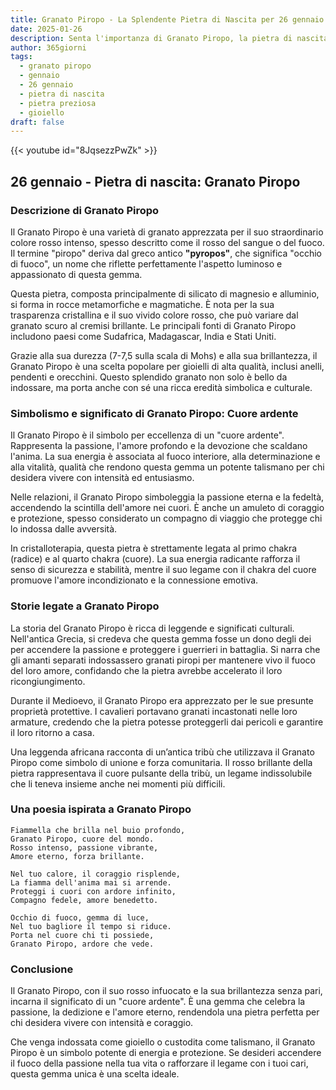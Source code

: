 ```yaml
---
title: Granato Piropo - La Splendente Pietra di Nascita per 26 gennaio
date: 2025-01-26
description: Senta l'importanza di Granato Piropo, la pietra di nascita di 26 gennaio che simboleggia Cuore ardente. Lasci che la sua bellezza e il suo significato illuminino la sua giornata.
author: 365giorni
tags:
  - granato piropo
  - gennaio
  - 26 gennaio
  - pietra di nascita
  - pietra preziosa
  - gioiello
draft: false
---
```


{{< youtube id="8JqsezzPwZk" >}}

## 26 gennaio - Pietra di nascita: Granato Piropo

### Descrizione di Granato Piropo

Il Granato Piropo è una varietà di granato apprezzata per il suo straordinario colore rosso intenso, spesso descritto come il rosso del sangue o del fuoco. Il termine "piropo" deriva dal greco antico **"pyropos"**, che significa "occhio di fuoco", un nome che riflette perfettamente l'aspetto luminoso e appassionato di questa gemma.

Questa pietra, composta principalmente di silicato di magnesio e alluminio, si forma in rocce metamorfiche e magmatiche. È nota per la sua trasparenza cristallina e il suo vivido colore rosso, che può variare dal granato scuro al cremisi brillante. Le principali fonti di Granato Piropo includono paesi come Sudafrica, Madagascar, India e Stati Uniti.

Grazie alla sua durezza (7-7,5 sulla scala di Mohs) e alla sua brillantezza, il Granato Piropo è una scelta popolare per gioielli di alta qualità, inclusi anelli, pendenti e orecchini. Questo splendido granato non solo è bello da indossare, ma porta anche con sé una ricca eredità simbolica e culturale.

### Simbolismo e significato di Granato Piropo: Cuore ardente

Il Granato Piropo è il simbolo per eccellenza di un "cuore ardente". Rappresenta la passione, l'amore profondo e la devozione che scaldano l'anima. La sua energia è associata al fuoco interiore, alla determinazione e alla vitalità, qualità che rendono questa gemma un potente talismano per chi desidera vivere con intensità ed entusiasmo.

Nelle relazioni, il Granato Piropo simboleggia la passione eterna e la fedeltà, accendendo la scintilla dell'amore nei cuori. È anche un amuleto di coraggio e protezione, spesso considerato un compagno di viaggio che protegge chi lo indossa dalle avversità.

In cristalloterapia, questa pietra è strettamente legata al primo chakra (radice) e al quarto chakra (cuore). La sua energia radicante rafforza il senso di sicurezza e stabilità, mentre il suo legame con il chakra del cuore promuove l'amore incondizionato e la connessione emotiva.

### Storie legate a Granato Piropo

La storia del Granato Piropo è ricca di leggende e significati culturali. Nell'antica Grecia, si credeva che questa gemma fosse un dono degli dei per accendere la passione e proteggere i guerrieri in battaglia. Si narra che gli amanti separati indossassero granati piropi per mantenere vivo il fuoco del loro amore, confidando che la pietra avrebbe accelerato il loro ricongiungimento.

Durante il Medioevo, il Granato Piropo era apprezzato per le sue presunte proprietà protettive. I cavalieri portavano granati incastonati nelle loro armature, credendo che la pietra potesse proteggerli dai pericoli e garantire il loro ritorno a casa.

Una leggenda africana racconta di un’antica tribù che utilizzava il Granato Piropo come simbolo di unione e forza comunitaria. Il rosso brillante della pietra rappresentava il cuore pulsante della tribù, un legame indissolubile che li teneva insieme anche nei momenti più difficili.

### Una poesia ispirata a Granato Piropo

```
Fiammella che brilla nel buio profondo,  
Granato Piropo, cuore del mondo.  
Rosso intenso, passione vibrante,  
Amore eterno, forza brillante.  

Nel tuo calore, il coraggio risplende,  
La fiamma dell'anima mai si arrende.  
Proteggi i cuori con ardore infinito,  
Compagno fedele, amore benedetto.  

Occhio di fuoco, gemma di luce,  
Nel tuo bagliore il tempo si riduce.  
Porta nel cuore chi ti possiede,  
Granato Piropo, ardore che vede.
```

### Conclusione

Il Granato Piropo, con il suo rosso infuocato e la sua brillantezza senza pari, incarna il significato di un "cuore ardente". È una gemma che celebra la passione, la dedizione e l'amore eterno, rendendola una pietra perfetta per chi desidera vivere con intensità e coraggio.

Che venga indossata come gioiello o custodita come talismano, il Granato Piropo è un simbolo potente di energia e protezione. Se desideri accendere il fuoco della passione nella tua vita o rafforzare il legame con i tuoi cari, questa gemma unica è una scelta ideale.